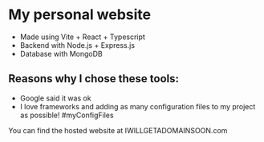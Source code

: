 # My personal website

- Made using Vite + React + Typescript
- Backend with Node.js + Express.js
- Database with MongoDB

## Reasons why I chose these tools:
- Google said it was ok
- I love frameworks and adding as many configuration files to my project as possible! #myConfigFiles


You can find the hosted website at IWILLGETADOMAINSOON.com